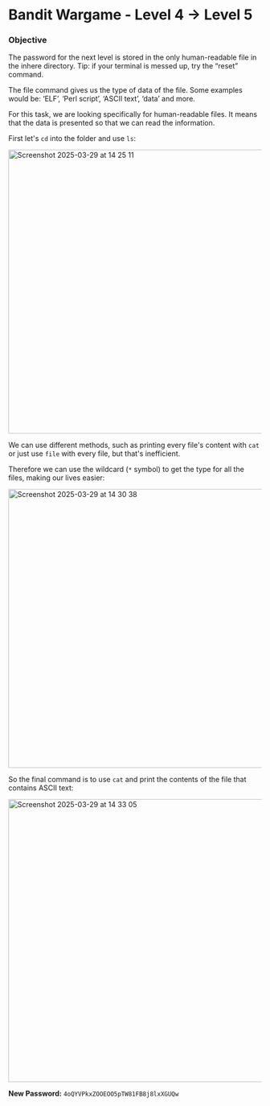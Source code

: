 # Bandit Wargame - Level 4 -> Level 5

### Objective  
The password for the next level is stored in the only human-readable file in the inhere directory. Tip: if your terminal is messed up, try the “reset” command.

The file command gives us the type of data of the file. Some examples would be: ‘ELF’, ‘Perl script’, ‘ASCII text’, ‘data’ and more.

For this task, we are looking specifically for human-readable files. It means that the data is presented so that we can read the information.

First let's `cd` into the folder and use `ls`:

<img width="564" alt="Screenshot 2025-03-29 at 14 25 11" src="https://github.com/user-attachments/assets/82f9798f-a51c-4983-9d74-a1a9e08f46a6" />

We can use different methods, such as printing every file's content with `cat` or just use `file` with every file, but that's inefficient.

Therefore we can use the wildcard (`*` symbol) to get the type for all the files, making our lives easier:

<img width="554" alt="Screenshot 2025-03-29 at 14 30 38" src="https://github.com/user-attachments/assets/9c854a4b-7a9a-4906-960c-9af1fa3f597d" />

So the final command is to use `cat` and print the contents of the file that contains ASCII text:

<img width="562" alt="Screenshot 2025-03-29 at 14 33 05" src="https://github.com/user-attachments/assets/bcbc7a63-6a55-40e6-b9e2-cbe5a331c0c7" />


**New Password:** `4oQYVPkxZOOEOO5pTW81FB8j8lxXGUQw`
